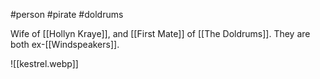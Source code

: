 #person #pirate #doldrums 

Wife of [[Hollyn Kraye]], and [[First Mate]] of [[The Doldrums]].  They are both ex-[[Windspeakers]].

![[kestrel.webp]]